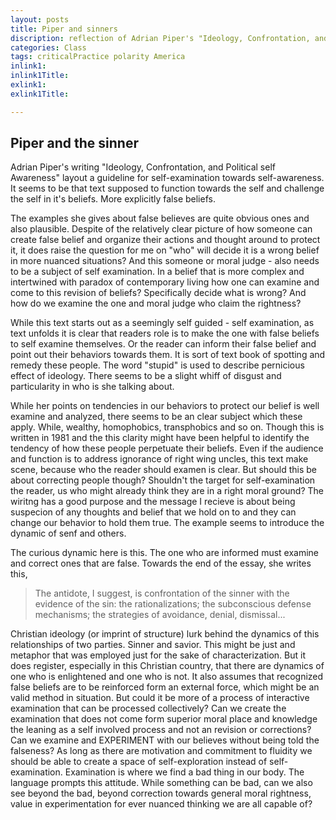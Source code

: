 ```yaml
---
layout: posts
title: Piper and sinners
discription: reflection of Adrian Piper's "Ideology, Confrontation, and Political self Awareness"
categories: Class
tags: criticalPractice polarity America
inlink1: 
inlink1Title: 
exlink1: 
exlink1Title: 

---
```



## Piper and the sinner

Adrian Piper's writing "Ideology, Confrontation, and Political self Awareness" layout a guideline for self-examination towards self-awareness. It seems to be that text supposed to function towards the self and challenge the self in it's beliefs. More explicitly false beliefs. 

The examples she gives about false believes are quite obvious ones and also plausible. Despite of the relatively clear picture of how someone can create false belief and organize their actions and thought around to protect it, it does raise the question for me on "who" will decide it is a wrong belief in more nuanced situations? And this someone or moral judge - also needs to be a subject of self examination. In a belief that is more complex and intertwined with paradox of contemporary living how one can examine and come to this revision of beliefs? Specifically decide what is wrong? And how do we examine the one and moral judge who claim the rightness?

While this text starts out as a seemingly self guided - self examination, as text unfolds it is clear that readers role is to make the one with false beliefs to self examine themselves. Or the reader can inform their false belief and point out their behaviors towards them. It is sort of text book of spotting and remedy these people. The word "stupid" is used to describe pernicious effect of ideology. There seems to be a slight whiff of disgust and particularity in who is she talking about. 

While her points on tendencies in our behaviors to protect our belief is well examine and analyzed, there seems to be an clear subject which these apply. While, wealthy, homophobics, transphobics and so on. Though this is written in 1981 and the this clarity might have been helpful to identify the tendency of how these people perpetuate their beliefs. Even if the audience and function is to address ignorance of right wing uncles, this text make scene, because who the reader should examen is clear. But should this be about correcting people though? Shouldn't the target for self-examination the reader, us who might already think they are in a right moral ground? The wiritng has a good purpose and the message I recieve is about being suspecion of any thoughts and belief that we hold on to and they can change our behavior to hold them true.
The example seems to introduce the dynamic of senf and others.  

The curious dynamic here is this. The one who are informed must examine and correct ones that are false. Towards the end of the essay, she writes this,

>The antidote, I suggest, is confrontation of the sinner with the evidence of the sin: the rationalizations; the subconscious defense mechanisms; the strategies of avoidance, denial, dismissal...

Christian ideology (or imprint of structure) lurk behind the dynamics of this relationships of two parties. Sinner and savior. This might be just and metaphor that was employed just for the sake of characterization. But it does register, especially in this Christian country, that there are dynamics of one who is enlightened and one who is not. It also assumes that recognized false beliefs are to be reinforced form an external force, which might be an valid method in situation. But could it be more of a process of interactive examination that can be processed collectively? Can we create the examination that does not come form superior moral place and knowledge the leaning as a self involved process and not an revision or corrections? Can we examine and EXPERIMENT with our believes without being told the falseness? As long as there are motivation and commitment to fluidity we should be able to create a space of self-exploration instead of self-examination. Examination is where we find a bad thing in our body. The language prompts this attitude. While something can be bad, can we also see beyond the bad, beyond correction towards general moral rightness, value in experimentation for ever nuanced thinking we are all capable of?


